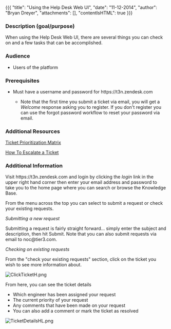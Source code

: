 {{{
  "title": "Using the Help Desk Web UI",
  "date": "11-12-2014",
  "author": "Bryan Dreyer",
  "attachments": [],
  "contentIsHTML": true
}}}

<h3>Description (goal/purpose)</h3>
<p>When using the Help Desk Web UI, there are several things you can check on and a few tasks that can be accomplished.</p>
<h3>Audience</h3>
<ul>
  <li>Users of the platform</li>
</ul>
<h3>Prerequisites</h3>
<ul>
  <li>Must have a username and password for https://t3n.zendesk.com</li>
  <ul>
    <li>Note that the first time you submit a ticket via email, you will get a <em>Welcome</em> response asking you to register. If you don't register you can use the forgot password workflow to reset your password via email.</li>
  </ul>
</ul>
<h3>Additional Resources</h3>
<p><a href="https://t3n.zendesk.com/entries/21651149-Ticket-Prioritization-Matrix">Ticket Prioritization Matrix</a>
</p>
<p><a href="https://t3n.zendesk.com/entries/23626466-How-do-I-escalate-a-ticket-">How To Escalate a Ticket</a>
</p>
<h3>Additional Information</h3>
<p>Visit https://t3n.zendesk.com and login by clicking the <em>login</em> link in the upper right hand corner then enter your email address and password to take you to the home page where you can search or browse the Knowledge Base.</p>
<p>From the menu across the top you can select to submit a request or check your existing requests.</p>
<p><em>Submitting a new request</em>
</p>
<p>Submitting a request is fairly straight forward... simply enter the subject and description, then hit Submit. Note that you can also submit requests via email to noc@tier3.com.</p>
<p><em>Checking on existing requests</em>
</p>
<p>From the "check your existing requests" section, click on the ticket you wish to see more information about.</p>
<p><img src="https://t3n.zendesk.com/attachments/token/EjjkCqC68BdLhoH6ZeVGtl7rM/?name=ClickTicketH.png" alt="ClickTicketH.png" />
</p>
<p>From here, you can see the ticket details</p>
<ul>
  <li>Which engineer has been assigned your request</li>
  <li>The current priority of your request</li>
  <li>Any comments that have been made on your request</li>
  <li>You can also add a comment or mark the ticket as resolved</li>
</ul>
<p><img src="https://t3n.zendesk.com/attachments/token/lijFLy7I3UigNd0eY3DmPV9qB/?name=TicketDetailsHL.png" alt="TicketDetailsHL.png" />
</p>
<h3>&nbsp;</h3>